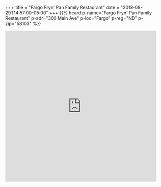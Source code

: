 +++
title = "Fargo Fryn' Pan Family Restaurant"
date = "2018-08-29T14:57:00-05:00"
+++
<span class="genericons-neue genericons-neue-location"></span>
{{% hcard p-name="Fargo Fryn' Pan Family Restaurant" p-adr="300 Main Ave" p-loc="Fargo" p-reg="ND" p-zip="58103" %}}

<iframe src="https://www.google.com/maps/embed?pb=!1m18!1m12!1m3!1d2727.4908159228867!2d-96.78596164779225!3d46.873391979040775!2m3!1f0!2f0!3f0!3m2!1i1024!2i768!4f13.1!3m3!1m2!1s0x52c8c95cc2a0091b%3A0xad5a8b5dc1865cd!2sFargo+Fryn&#39;+Pan+Family+Restaurant!5e0!3m2!1sen!2sus!4v1535573138434" width="474" height="474" frameborder="0" style="border:0" allowfullscreen></iframe>

